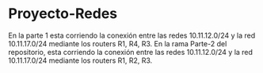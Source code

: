 # Proyecto-Redes

En la parte 1 esta corriendo la conexión entre las redes 10.11.12.0/24 y la red 10.11.17.0/24 mediante los routers R1, R4, R3.
En la  rama Parte-2 del repositorio, esta corriendo  la conexión entre las redes 10.11.12.0/24 y la red 10.11.17.0/24 mediante los routers R1, R2, R3.
